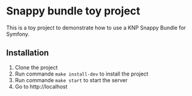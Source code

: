 # Snappy bundle toy project

This is a toy project to demonstrate how to use a KNP Snappy Bundle for Symfony.

## Installation

1. Clone the project
2. Run commande `make install-dev` to install the project
3. Run commande `make start` to start the server
4. Go to http://localhost
